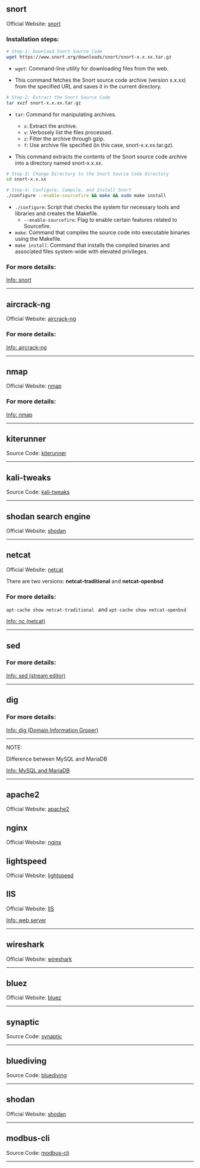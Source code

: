 ## snort
Official Website: [snort](https://www.snort.org/)

### Installation steps:

```bash
# Step-1: Download Snort Source Code
wget https://www.snort.org/downloads/snort/snort-x.x.xx.tar.gz
```

- `wget`: Command-line utility for downloading files from the web.

- This command fetches the Snort source code archive (version x.x.xx) from the specified URL and saves it in the current directory.

```bash
# Step-2: Extract the Snort Source Code
tar xvzf snort-x.x.xx.tar.gz
```

- `tar`: Command for manipulating archives.
  - `x`: Extract the archive.
  - `v`: Verbosely list the files processed.
  - `z`: Filter the archive through gzip.
  - `f`: Use archive file specified (in this case, snort-x.x.xx.tar.gz).

- This command extracts the contents of the Snort source code archive into a directory named snort-x.x.xx.

```bash
# Step-3: Change Directory to the Snort Source Code Directory
cd snort-x.x.xx
```

```bash
# Step-4: Configure, Compile, and Install Snort
./configure --enable-sourcefire && make && sudo make install
```

- `./configure`: Script that checks the system for necessary tools and libraries and creates the Makefile.
    -   `--enable-sourcefire`: Flag to enable certain features related to Sourcefire.
- `make`: Command that compiles the source code into executable binaries using the Makefile.
- `make install`: Command that installs the compiled binaries and associated files system-wide with elevated privileges.

### For more details: 

[Info: snort](https://www.geeksforgeeks.org/what-is-snort/)

---------
## aircrack-ng
Official Website: [aircrack-ng](https://www.aircrack-ng.org/)

### For more details:

[Info: aircrack-ng](https://www.geeksforgeeks.org/kali-linux-aircrack-ng/)

----------
## nmap
Official Website: [nmap](https://nmap.org/)

### For more details:
[Info: nmap](https://www.geeksforgeeks.org/nmap-command-in-linux-with-examples/)

----------
## kiterunner

Source Code: [kiterunner](https://github.com/assetnote/kiterunner)

---------
## kali-tweaks

Source Code: [kali-tweaks](https://www.kali.org/tools/kali-tweaks/)

---------
## shodan search engine

Official Website: [shodan](https://www.shodan.io/)

--------
## netcat

Official Website: [netcat](https://nc110.sourceforge.io/)

There are two versions: **netcat-traditional** and **netcat-openbsd**

### For more details: 

`apt-cache show netcat-traditional ` and `apt-cache show netcat-openbsd`

[Info: nc (netcat)](https://www.geeksforgeeks.org/introduction-to-netcat/)

--------
## sed

### For more details:

[Info: sed (stream editor)](https://www.geeksforgeeks.org/sed-command-in-linux-unix-with-examples/)

--------
## dig

### For more details:

[Info: dig (Domain Information Groper)](https://www.geeksforgeeks.org/dig-command-in-linux-with-examples/)

--------
NOTE:

Difference between MySQL and MariaDB

[Info: MySQL and MariaDB](https://www.geeksforgeeks.org/difference-between-mysql-and-mariadb/)

-------
## apache2

Official Website: [apache2](https://httpd.apache.org/)

## nginx

Official Website: [nginx](https://www.nginx.com/)

## lightspeed

Official Website: [lightspeed](https://docs.litespeedtech.com/)

## IIS

Official Website: [IIS](https://www.iis.net/)

[Info: web server](https://www.geeksforgeeks.org/what-is-a-web-server-working-and-architecture/)

--------
## wireshark

Official Website: [wireshark](https://www.wireshark.org/)

---------
## bluez

Official Website: [bluez](http://www.bluez.org/)

---------
## synaptic

Source Code: [synaptic](https://github.com/mvo5/synaptic)

----------
## bluediving

Source Code: [bluediving](https://github.com/balle/bluediving)

----------
## shodan

Official Website: [shodan](https://www.shodan.io/)

----------
## modbus-cli

Source Code: [modbus-cli](https://github.com/tallakt/modbus-cli)

-----------
